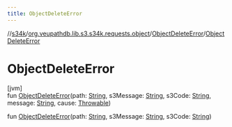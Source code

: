 ```yaml
---
title: ObjectDeleteError
---
```

//[s34k](../../../index.html)/[org.veupathdb.lib.s3.s34k.requests.object](../index.html)/[ObjectDeleteError](index.html)/[ObjectDeleteError](-object-delete-error.html)



# ObjectDeleteError



[jvm]\
fun [ObjectDeleteError](-object-delete-error.html)(path: [String](https://kotlinlang.org/api/latest/jvm/stdlib/kotlin/-string/index.html), s3Message: [String](https://kotlinlang.org/api/latest/jvm/stdlib/kotlin/-string/index.html), s3Code: [String](https://kotlinlang.org/api/latest/jvm/stdlib/kotlin/-string/index.html), message: [String](https://kotlinlang.org/api/latest/jvm/stdlib/kotlin/-string/index.html), cause: [Throwable](https://kotlinlang.org/api/latest/jvm/stdlib/kotlin/-throwable/index.html))

fun [ObjectDeleteError](-object-delete-error.html)(path: [String](https://kotlinlang.org/api/latest/jvm/stdlib/kotlin/-string/index.html), s3Message: [String](https://kotlinlang.org/api/latest/jvm/stdlib/kotlin/-string/index.html), s3Code: [String](https://kotlinlang.org/api/latest/jvm/stdlib/kotlin/-string/index.html))




